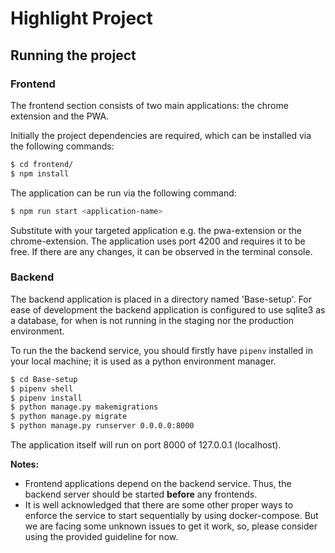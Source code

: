 # Highlight Project

## Running the project

### Frontend 
The frontend section consists of two main applications: the chrome extension and the PWA.

Initially the project dependencies are required, which can be installed via the following commands:
```bash
$ cd frontend/
$ npm install
```

The application can be run via the following command:
```bash
$ npm run start <application-name>
```
Substitute <application-name> with your targeted application e.g. the pwa-extension or the chrome-extension.
The application uses port 4200 and requires it to be free.
If there are any changes, it can be observed in the terminal console.

### Backend
The backend application is placed in a directory named 'Base-setup'.
For ease of development the backend application is configured to use sqlite3 as a database, for when is not running in the staging nor the production environment.

To run the the backend service, you should firstly have `pipenv` installed in your local machine; it is used as a python environment manager. 

```bash
$ cd Base-setup
$ pipenv shell
$ pipenv install
$ python manage.py makemigrations
$ python manage.py migrate
$ python manage.py runserver 0.0.0.0:8000
```

The application itself will run on port 8000 of 127.0.0.1 (localhost). 

**Notes:**
- Frontend applications depend on the backend service. Thus, the backend server should be started **before** any frontends.
- It is well acknowledged that there are some other proper ways to enforce the service to start sequentially by using docker-compose. But we are facing some unknown issues to get it work, so, please consider using the provided guideline for now.
